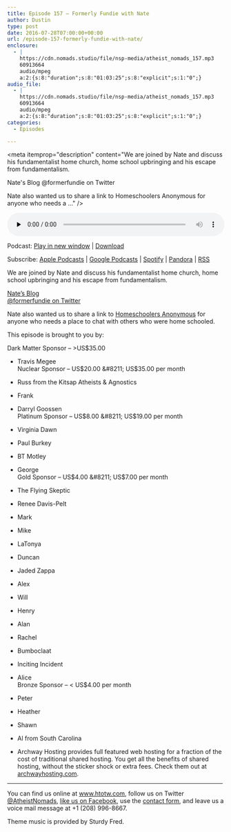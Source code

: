 ```yaml
---
title: ﻿Episode 157 – Formerly Fundie with Nate
author: Dustin
type: post
date: 2016-07-28T07:00:00+00:00
url: /﻿episode-157-formerly-fundie-with-nate/
enclosure:
  - |
    https://cdn.nomads.studio/file/nsp-media/atheist_nomads_157.mp3
    60913664
    audio/mpeg
    a:2:{s:8:"duration";s:8:"01:03:25";s:8:"explicit";s:1:"0";}
audio_file:
  - |
    https://cdn.nomads.studio/file/nsp-media/atheist_nomads_157.mp3
    60913664
    audio/mpeg
    a:2:{s:8:"duration";s:8:"01:03:25";s:8:"explicit";s:1:"0";}
categories:
  - Episodes

---
```

<div itemscope itemtype="http://schema.org/AudioObject">
  <meta itemprop="name" content="﻿Episode 157 &#8211; Formerly Fundie with Nate" />
  
  <meta itemprop="uploadDate" content="2016-07-28T01:00:00-06:00" />
  
  <meta itemprop="encodingFormat" content="audio/mpeg" />
  
  <meta itemprop="duration" content="PT1H03M25S" />
  
  <meta itemprop="description" content="We are joined by Nate and discuss his fundamentalist home church, home school upbringing and his escape from fundamentalism.

Nate's Blog
@formerfundie on Twitter

Nate also wanted us to share a link to Homeschoolers Anonymous for anyone who needs a ..." />
  
  <meta itemprop="contentUrl" content="https://dts.podtrac.com/redirect.mp3/cdn.nomads.studio/file/nsp-media/atheist_nomads_157.mp3" />
  
  <meta itemprop="contentSize" content="58.1" />
  </p> 
  
  <div class="powerpress_player" id="powerpress_player_8416">
    <audio class="wp-audio-shortcode" id="audio-5074-160" preload="none" style="width: 100%;" controls="controls"><source type="audio/mpeg" src="https://dts.podtrac.com/redirect.mp3/cdn.nomads.studio/file/nsp-media/atheist_nomads_157.mp3?_=160" /><a href="https://dts.podtrac.com/redirect.mp3/cdn.nomads.studio/file/nsp-media/atheist_nomads_157.mp3">https://dts.podtrac.com/redirect.mp3/cdn.nomads.studio/file/nsp-media/atheist_nomads_157.mp3</a></audio>
  </div>
</div>

<p class="powerpress_links powerpress_links_mp3">
  Podcast: <a href="https://dts.podtrac.com/redirect.mp3/cdn.nomads.studio/file/nsp-media/atheist_nomads_157.mp3" class="powerpress_link_pinw" target="_blank" title="Play in new window" onclick="return powerpress_pinw('https://htotw.com/?powerpress_pinw=5074-podcast');" rel="nofollow">Play in new window</a> | <a href="https://dts.podtrac.com/redirect.mp3/cdn.nomads.studio/file/nsp-media/atheist_nomads_157.mp3" class="powerpress_link_d" title="Download" rel="nofollow" download="atheist_nomads_157.mp3">Download</a>
</p>

<p class="powerpress_links powerpress_subscribe_links">
  Subscribe: <a href="https://podcasts.apple.com/us/podcast/humanists-take-on-the-world/id530050098?mt=2&ls=1" class="powerpress_link_subscribe powerpress_link_subscribe_itunes" target="_blank" title="Subscribe on Apple Podcasts" rel="nofollow">Apple Podcasts</a> | <a href="https://www.google.com/podcasts?feed=aHR0cDovL2F0aGVpc3Rub21hZHMubGlic3luLmNvbS9yc3M%3D" class="powerpress_link_subscribe powerpress_link_subscribe_googleplay" target="_blank" title="Subscribe on Google Podcasts" rel="nofollow">Google Podcasts</a> | <a href="https://open.spotify.com/show/3LzK2xZGike6Tc1GEMtMbr?si=LieN9SNuTpq96smuaUsH8A" class="powerpress_link_subscribe powerpress_link_subscribe_spotify" target="_blank" title="Subscribe on Spotify" rel="nofollow">Spotify</a> | <a href="https://www.pandora.com/podcast/atheist-nomads/PC:10122?corr=62071012&part=ug" class="powerpress_link_subscribe powerpress_link_subscribe_pandora" target="_blank" title="Subscribe on Pandora" rel="nofollow">Pandora</a> | <a href="https://htotw.com/feed/podcast/" class="powerpress_link_subscribe powerpress_link_subscribe_rss" target="_blank" title="Subscribe via RSS" rel="nofollow">RSS</a>
</p>

We are joined by Nate and discuss his fundamentalist home church, home school upbringing and his escape from fundamentalism.

<a href="http://formerlyfundamentalist.org/" target="_blank" rel="noopener noreferrer">Nate&#8217;s Blog</a>  
<a href="https://twitter.com/formerfundie" target="_blank" rel="noopener noreferrer">@formerfundie on Twitter</a>

Nate also wanted us to share a link to <a href="https://homeschoolersanonymous.org/" target="_blank" rel="noopener noreferrer">Homeschoolers Anonymous</a> for anyone who needs a place to chat with others who were home schooled.

This episode is brought to you by:

Dark Matter Sponsor &#8211; >US$35.00  
* Travis Megee  
Nuclear Sponsor &#8211; US$20.00 &#8211; US$35.00 per month  
* Russ from the Kitsap Atheists & Agnostics  
* Frank  
* Darryl Goossen  
Platinum Sponsor &#8211; US$8.00 &#8211; US$19.00 per month  
* Virginia Dawn  
* Paul Burkey  
* BT Motley  
* George  
Gold Sponsor &#8211; US$4.00 &#8211; US$7.00 per month  
* The Flying Skeptic  
* Renee Davis-Pelt  
* Mark  
* Mike  
* LaTonya  
* Duncan  
* Jaded Zappa  
* Alex  
* Will  
* Henry  
* Alan  
* Rachel  
* Bumboclaat  
* Inciting Incident  
* Alice  
Bronze Sponsor &#8211; < US$4.00 per month  
* Peter  
* Heather  
* Shawn  
* Al from South Carolina

* Archway Hosting provides full featured web hosting for a fraction of the cost of traditional shared hosting. You get all the benefits of shared hosting, without the sticker shock or extra fees. Check them out at <a href="http://archwayhosting.com/" target="_blank" rel="noopener noreferrer">archwayhosting.com</a>.

<hr width="500" />

You can find us online at <a href="https://www.htotw.com/" target="_blank" rel="noopener noreferrer">www.htotw.com</a>, follow us on Twitter <a href="https://htotw.com/twitter" target="_blank" rel="noopener noreferrer">@AtheistNomads</a>, <a href="https://htotw.com/facebook" target="_blank" rel="noopener noreferrer">like us on Facebook</a>, use the [contact form](https://htotw.com/contact), and leave us a voice mail message at +1 (208) 996-8667.

Theme music is provided by Sturdy Fred.